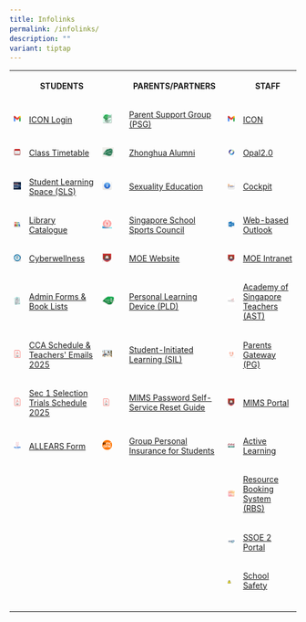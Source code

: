 ```yaml
---
title: Infolinks
permalink: /infolinks/
description: ""
variant: tiptap
---
```

<table style="minWidth: 150px">
<colgroup>
<col>
<col>
<col>
<col>
<col>
<col>
</colgroup>
<tbody>
<tr>
<th rowspan="1" colspan="1">
<p></p>
</th>
<th rowspan="1" colspan="1">
<p>STUDENTS</p>
</th>
<th rowspan="1" colspan="1">
<p></p>
</th>
<th rowspan="1" colspan="1">
<p>PARENTS/PARTNERS</p>
</th>
<th rowspan="1" colspan="1">
<p></p>
</th>
<th rowspan="1" colspan="1">
<p>STAFF</p>
</th>
</tr>
<tr>
<td rowspan="1" colspan="1">
<div class="isomer-image-wrapper">
<img style="width: 100%" height="auto" width="100%" src="/images/Icon.png">
</div>
</td>
<td rowspan="1" colspan="1">
<p><a href="https://workspace.google.com/dashboard" rel="noopener noreferrer nofollow" target="_blank">ICON Login</a>
</p>
</td>
<td rowspan="1" colspan="1">
<div class="isomer-image-wrapper">
<img style="width:50%" height="auto" width="100%" src="/images/PSG.png">
</div>
</td>
<td rowspan="1" colspan="1">
<p><a href="https://www.zhonghuasec.moe.edu.sg/about-us/our-stakeholders/psg/" rel="noopener noreferrer nofollow" target="_blank">Parent Support Group (PSG)</a>
</p>
</td>
<td rowspan="1" colspan="1">
<div class="isomer-image-wrapper">
<img style="width: 100%" height="auto" width="100%" src="/images/Icon.png">
</div>
</td>
<td rowspan="1" colspan="1">
<p><a href="https://icon.moe.edu.sg/" rel="noopener noreferrer nofollow" target="_blank">ICON</a>
</p>
</td>
</tr>
<tr>
<td rowspan="1" colspan="1">
<div class="isomer-image-wrapper">
<img style="width: 100%" height="auto" width="100%" src="/images/s3.png">
</div>
</td>
<td rowspan="1" colspan="1">
<p><a href="https://www.zhonghuasec.moe.edu.sg/infolinks/class-timetable/" rel="noopener noreferrer nofollow" target="_blank">Class Timetable</a>
</p>
</td>
<td rowspan="1" colspan="1">
<div class="isomer-image-wrapper">
<img style="width:60%" height="auto" width="100%" src="/images/p6.jpg">
</div>
</td>
<td rowspan="1" colspan="1">
<p><a href="https://zhonghua-alumni.org.sg/" rel="noopener noreferrer nofollow" target="_blank">Zhonghua Alumni</a>
</p>
</td>
<td rowspan="1" colspan="1">
<div class="isomer-image-wrapper">
<img style="width: 100%" height="auto" width="100%" src="/images/OPAL.png">
</div>
</td>
<td rowspan="1" colspan="1">
<p><a href="https://www.opal2.moe.edu.sg/app/learner" rel="noopener noreferrer nofollow" target="_blank">Opal2.0</a>
</p>
</td>
</tr>
<tr>
<td rowspan="1" colspan="1">
<div class="isomer-image-wrapper">
<img style="width: 100%" height="auto" width="100%" src="/images/SLS.png">
</div>
</td>
<td rowspan="1" colspan="1">
<p><a href="https://vle.learning.moe.edu.sg/" rel="noopener noreferrer nofollow" target="_blank">Student Learning Space (SLS)</a>
</p>
</td>
<td rowspan="1" colspan="1">
<div class="isomer-image-wrapper">
<img style="width:50%" height="auto" width="100%" src="/images/SE.png">
</div>
</td>
<td rowspan="1" colspan="1">
<p><a href="https://www.zhonghuasec.moe.edu.sg/infolinks/sex-edu/" rel="noopener noreferrer nofollow" target="_blank">Sexuality Education</a>
</p>
</td>
<td rowspan="1" colspan="1">
<div class="isomer-image-wrapper">
<img style="width: 100%" height="auto" width="100%" src="/images/t3.png">
</div>
</td>
<td rowspan="1" colspan="1">
<p><a href="https://schoolcockpit.moe.gov.sg/" rel="noopener noreferrer nofollow" target="_blank">Cockpit</a>
</p>
</td>
</tr>
<tr>
<td rowspan="1" colspan="1">
<div class="isomer-image-wrapper">
<img style="width: 100%" height="auto" width="100%" src="/images/s5.png">
</div>
</td>
<td rowspan="1" colspan="1">
<p><a href="https://schoolibrary.moe.edu.sg/zhonghuasec" rel="noopener noreferrer nofollow" target="_blank">Library Catalogue</a>
</p>
</td>
<td rowspan="1" colspan="1">
<div class="isomer-image-wrapper">
<img style="width:50%" height="auto" width="100%" src="/images/SSSC.png">
</div>
</td>
<td rowspan="1" colspan="1">
<p><a href="https://nsg.moe.edu.sg/sssc" rel="noopener noreferrer nofollow" target="_blank">Singapore School Sports Council</a>
</p>
</td>
<td rowspan="1" colspan="1">
<div class="isomer-image-wrapper">
<img style="width: 100%" height="auto" width="100%" src="/images/Outlook.png">
</div>
</td>
<td rowspan="1" colspan="1">
<p><a href="https://outlook.office365.com/owa/schools.gov.sg/" rel="noopener noreferrer nofollow" target="_blank">Web-based Outlook</a>
</p>
</td>
</tr>
<tr>
<td rowspan="1" colspan="1">
<div class="isomer-image-wrapper">
<img style="width: 100%" height="auto" width="100%" src="/images/s7.png">
</div>
</td>
<td rowspan="1" colspan="1">
<p><a href="https://www.csa.gov.sg/gosafeonline/" rel="noopener noreferrer nofollow" target="_blank">Cyberwellness</a>
</p>
</td>
<td rowspan="1" colspan="1">
<div class="isomer-image-wrapper">
<img style="width:50%" height="auto" width="100%" src="/images/MOE.png">
</div>
</td>
<td rowspan="1" colspan="1">
<p><a href="https://www.moe.gov.sg/" rel="noopener noreferrer nofollow" target="_blank">MOE Website</a>
</p>
</td>
<td rowspan="1" colspan="1">
<div class="isomer-image-wrapper">
<img style="width: 100%" height="auto" width="100%" src="/images/MOE.png">
</div>
</td>
<td rowspan="1" colspan="1">
<p><a href="https://intranet.moe.gov.sg/" rel="noopener noreferrer nofollow" target="_blank">MOE Intranet</a>
</p>
</td>
</tr>
<tr>
<td rowspan="1" colspan="1">
<div class="isomer-image-wrapper">
<img style="width: 100%" height="auto" width="100%" src="/images/s8.jpeg">
</div>
</td>
<td rowspan="1" colspan="1">
<p><a href="https://www.zhonghuasec.moe.edu.sg/infolinks/admin-forms-book-lists-for-students/" rel="noopener noreferrer nofollow" target="_blank">Admin Forms &amp; Book Lists</a>
</p>
</td>
<td rowspan="1" colspan="1">
<div class="isomer-image-wrapper">
<img style="width:65%" height="auto" width="100%" src="/images/logo.png">
</div>
</td>
<td rowspan="1" colspan="1">
<p><a href="https://sites.google.com/moe.edu.sg/zhssndlp" rel="noopener noreferrer nofollow" target="_blank">Personal Learning Device (PLD)</a>
</p>
</td>
<td rowspan="1" colspan="1">
<div class="isomer-image-wrapper">
<img style="width: 100%" height="auto" width="100%" src="/images/AST.jpg">
</div>
</td>
<td rowspan="1" colspan="1">
<p><a href="https://academyofsingaporeteachers.moe.edu.sg/" rel="noopener noreferrer nofollow" target="_blank">Academy of Singapore Teachers (AST)</a>
</p>
</td>
</tr>
<tr>
<td rowspan="1" colspan="1">
<div class="isomer-image-wrapper">
<img style="width: 100%" height="auto" width="100%" src="/images/PDF.png">
</div>
</td>
<td rowspan="1" colspan="1">
<p><a href="/files/Zhonghua_Secondary_School_CCA_Schedule_2025_v1.pdf" rel="noopener nofollow" target="_blank">CCA Schedule &amp; Teachers' Emails 2025</a>
</p>
<p></p>
<p></p>
</td>
<td rowspan="1" colspan="1">
<div class="isomer-image-wrapper">
<img style="width:50%" height="auto" width="100%" src="/images/SIL.jpg">
</div>
</td>
<td rowspan="1" colspan="1">
<p><a href="https://sites.google.com/moe.edu.sg/zhsssil" rel="noopener noreferrer nofollow" target="_blank">Student-Initiated Learning (SIL)</a>
</p>
</td>
<td rowspan="1" colspan="1">
<div class="isomer-image-wrapper">
<img style="width: 100%" height="auto" width="100%" src="/images/PG.png">
</div>
</td>
<td rowspan="1" colspan="1">
<p><a href="https://pg.moe.edu.sg/" rel="noopener noreferrer nofollow" target="_blank">Parents Gateway (PG)</a>
</p>
</td>
</tr>
<tr>
<td rowspan="1" colspan="1">
<div class="isomer-image-wrapper">
<img style="width: 100%" height="auto" width="100%" alt="" src="/images/PDF.png">
</div>
</td>
<td rowspan="1" colspan="1">
<p><a href="/files/2025_ZHSS_Sec_1_CCA_Selection_Trials_Schedule_docx.pdf" rel="noopener nofollow" target="_blank">Sec 1 Selection Trials Schedule 2025</a>
</p>
</td>
<td rowspan="1" colspan="1">
<div class="isomer-image-wrapper">
<img style="width: 40%;" height="auto" width="100%" alt="" src="/images/PDF.png">
</div>
</td>
<td rowspan="1" colspan="1">
<p><a href="/files/MIMS_SSPR_Guide.pdf" rel="noopener nofollow" target="_blank">MIMS Password Self-Service Reset Guide</a>
</p>
</td>
<td rowspan="1" colspan="1">
<div class="isomer-image-wrapper">
<img style="width: 100%" height="auto" width="100%" alt="" src="/images/MOE.png">
</div>
</td>
<td rowspan="1" colspan="1">
<p><a href="https://idp.mims.moe.gov.sg/" rel="noopener nofollow" target="_blank">MIMS Portal</a>
</p>
</td>
</tr>
<tr>
<td rowspan="1" colspan="1">
<div class="isomer-image-wrapper">
<img style="width: 100%" height="auto" width="100%" src="/images/All Ears.png">
</div>
</td>
<td rowspan="1" colspan="1">
<p><a href="https://forms.moe.edu.sg/" rel="noopener noreferrer nofollow" target="_blank">ALLEARS Form</a>
</p>
</td>
<td rowspan="1" colspan="1">
<div class="isomer-image-wrapper">
<img style="width:50%" height="auto" width="100%" src="/images/ntuc.png">
</div>
</td>
<td rowspan="1" colspan="1">
<p><a href="https://www.income.com.sg/group-insurance-for-schools-and-moe-personnel/group-personal-accident-for-students" rel="noopener noreferrer nofollow" target="_blank">Group Personal Insurance for Students</a>
</p>
</td>
<td rowspan="1" colspan="1">
<div class="isomer-image-wrapper">
<img style="width: 100%" height="auto" width="100%" alt="" src="/images/t9.jpg">
</div>
</td>
<td rowspan="1" colspan="1">
<p><a href="https://sites.google.com/moe.edu.sg/zhssactive/home" rel="noopener noreferrer nofollow" target="_blank">Active Learning</a>
</p>
</td>
</tr>
<tr>
<td rowspan="1" colspan="1">
<p></p>
</td>
<td rowspan="1" colspan="1">
<p></p>
</td>
<td rowspan="1" colspan="1">
<p></p>
</td>
<td rowspan="1" colspan="1">
<p></p>
</td>
<td rowspan="1" colspan="1">
<div class="isomer-image-wrapper">
<img style="width: 100%" height="auto" width="100%" src="/images/RBS.png">
</div>
</td>
<td rowspan="1" colspan="1">
<p><a href="https://rbs.avero-tech.com/" rel="noopener noreferrer nofollow" target="_blank">Resource Booking System (RBS)</a>
</p>
</td>
</tr>
<tr>
<td rowspan="1" colspan="1">
<p></p>
</td>
<td rowspan="1" colspan="1">
<p></p>
</td>
<td rowspan="1" colspan="1">
<p></p>
</td>
<td rowspan="1" colspan="1">
<p></p>
</td>
<td rowspan="1" colspan="1">
<div class="isomer-image-wrapper">
<img style="width: 100%" height="auto" width="100%" src="/images/SSOE2.jpg">
</div>
</td>
<td rowspan="1" colspan="1">
<p><a href="https://shorturl.at/0CIqS" rel="noopener noreferrer nofollow" target="_blank">SSOE 2 Portal</a>
</p>
</td>
</tr>
<tr>
<td rowspan="1" colspan="1">
<p></p>
</td>
<td rowspan="1" colspan="1">
<p></p>
</td>
<td rowspan="1" colspan="1">
<p></p>
</td>
<td rowspan="1" colspan="1">
<p></p>
</td>
<td rowspan="1" colspan="1">
<div class="isomer-image-wrapper">
<img style="width:50%" height="auto" width="100%" src="/images/SS.png">
</div>
</td>
<td rowspan="1" colspan="1">
<p><a href="https://intranet.moe.gov.sg/schoolsafety/" rel="noopener noreferrer nofollow" target="_blank">School Safety</a>
</p>
</td>
</tr>
<tr>
<td rowspan="1" colspan="1">
<p></p>
</td>
<td rowspan="1" colspan="1">
<p></p>
</td>
<td rowspan="1" colspan="1">
<p></p>
</td>
<td rowspan="1" colspan="1">
<p></p>
</td>
<td rowspan="1" colspan="1">
<p></p>
</td>
<td rowspan="1" colspan="1">
<p></p>
</td>
</tr>
</tbody>
</table>
<p></p>